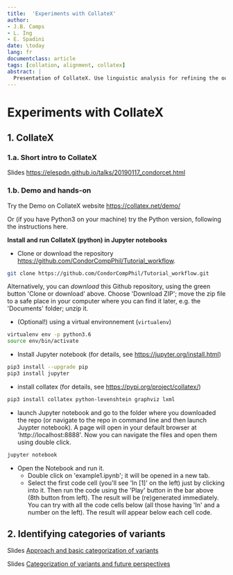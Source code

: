 ```yaml
---
title:  'Experiments with CollateX'
author:
- J.B. Camps
- L. Ing
- E. Spadini
date: \today
lang: fr
documentclass: article
tags: [collation, alignment, collatex]
abstract: |
  Presentation of CollateX. Use linguistic analysis for refining the output and identifying categories of variants
---
```



# Experiments with CollateX

## 1. CollateX

### 1.a. Short intro to CollateX 
Slides <https://elespdn.github.io/talks/20190117_condorcet.html>

### 1.b. Demo and hands-on

Try the Demo on CollateX website <https://collatex.net/demo/>

Or (if you have Python3 on your machine) try the Python version, following the instructions here.

**Install and run CollateX (python) in Jupyter notebooks**

- Clone or download the repository <https://github.com/CondorCompPhil/Tutorial_workflow>.

```bash
git clone https://github.com/CondorCompPhil/Tutorial_workflow.git
```

Alternatively, you can *download* this Github repository, using the green button 'Clone or download' above. Choose 'Download ZIP'; move the zip file to a safe place in your computer where you can find it later, e.g. the 'Documents' folder; unzip it.

- (Optional!) using a virtual environnement (`virtualenv`)
```bash
virtualenv env -p python3.6
source env/bin/activate
```


- Install Jupyter notebook (for details, see <https://jupyter.org/install.html>)
```bash
pip3 install --upgrade pip
pip3 install jupyter
```


- install collatex (for details, see <https://pypi.org/project/collatex/>)
```bash
pip3 install collatex python-levenshtein graphviz lxml
```

- launch Jupyter notebook and go to the folder where you downloaded the repo (or navigate to the repo in command line and then launch Juypter notebook). A page will open in your default browser at 'http://localhost:8888'. Now you can navigate the files and open them using double click.

```bash
jupyter notebook
```

- Open the Notebook and run it.
    - Double click on 'example1.ipynb'; it will be opened in a new tab.
    - Select the first code cell (you'll see 'In [1]' on the left) just by clicking into it. Then run the code using the 'Play' button in the bar above (8th button from left). The result will be (re)generated immediately. You can try with all the code cells below (all those having 'In' and a number on the left). The result will appear below each cell code.


## 2. Identifying categories of variants

Slides [Approach and basic categorization of variants](<https://elespdn.github.io/talks/20190117_condorcet.html#/10>)

Slides [Categorization of variants and future perspectives](https://github.com/CondorCompPhil/Tutorial_workflow/blob/master/03_Alignment/collatex_experiments/collation_categorisation_variants.pdf)



